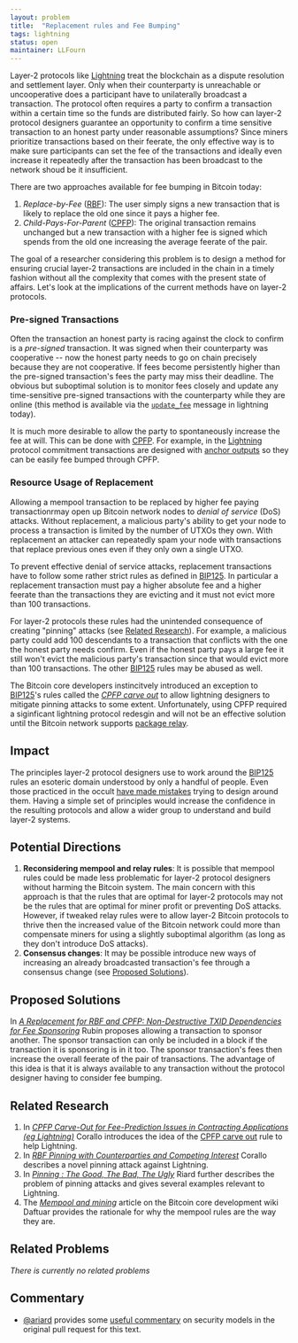 ```yaml
---
layout: problem
title:  "Replacement rules and Fee Bumping"
tags: lightning
status: open
maintainer: LLFourn
---
```


Layer-2 protocols like [Lightning] treat the blockchain as a dispute resolution and settlement layer.
Only when their counterparty is unreachable or uncooperative does a participant have to unilaterally broadcast a transaction.
The protocol often requires a party to confirm a transaction within a certain time so the funds are distributed fairly.
So how can layer-2 protocol designers guarantee an opportunity to confirm a time sensitive transaction to an honest party under reasonable assumptions?
Since miners prioritize transactions based on their feerate, the only effective way is to make sure participants can set the fee of the transactions and ideally even increase it repeatedly after the transaction has been broadcast to the network shoud be it insufficient.

There are two approaches available for fee bumping in Bitcoin today:

1. *Replace-by-Fee* ([RBF]): The user simply signs a new transaction that is likely to replace the old one since it pays a higher fee.
2. *Child-Pays-For-Parent* ([CPFP]): The original transaction remains unchanged but a new transaction with a higher fee is signed which spends from the old one increasing the average feerate of the pair.

The goal of a researcher considering this problem is to design a method for ensuring crucial layer-2 transactions are included in the chain in a timely fashion without all the complexity that comes with the present state of affairs.
Let's look at the implications of the current methods have on layer-2 protocols.

### Pre-signed Transactions

Often the transaction an honest party is racing against the clock to confirm is a *pre-signed* transaction.
It was signed when their counterparty was cooperative -- now the honest party needs to go on chain precisely because they are not cooperative.
If fees become persistently higher than the pre-signed transaction's fees the party may miss their deadline.
The obvious but suboptimal solution is to monitor fees closely and update any time-sensitive pre-signed transactions with the counterparty while they are online (this method is available via the [`update_fee`] message in lightning today).

It is much more desirable to allow the party to spontaneously increase the fee at will.
This can be done with [CPFP].
For example, in the [Lightning] protocol commitment transactions are designed with [anchor outputs] so they can be easily fee bumped through CPFP.

### Resource Usage of Replacement

Allowing a mempool transaction to be replaced by higher fee paying transactionrmay open up Bitcoin network nodes to *denial of service* (DoS) attacks.
Without replacement, a malicious party's ability to get your node to process a transaction is limited by the number of UTXOs they own.
With replacement an attacker can repeatedly spam your node with transactions that replace previous ones even if they only own a single UTXO.

To prevent effective denial of service attacks, replacement transactions have to follow some rather strict rules as defined in [BIP125].
In particular a replacement transaction must pay a higher absolute fee and a higher feerate than the transactions they are evicting and it must not evict more than 100 transactions.

For layer-2 protocols these rules had the unintended consequence of creating "pinning" attacks (see [Related Research](#related-research)).
For example, a malicious party could add 100 descendants to a transaction that conflicts with the one the honest party needs confirm.
Even if the honest party pays a large fee it still won't evict the malicious party's transaction since that would evict more than 100 transactions.
The other [BIP125] rules may be abused as well.

The Bitcoin core developers instincitvely introduced an exception to [BIP125]'s rules called the *[CPFP carve out]* to allow lightning designers to mitigate pinning attacks to some extent.
Unfortunately, using CPFP required a siginficant lightning protocol redesgin and will not be an effective solution until the Bitcoin network supports [package relay].

## Impact

The principles layer-2 protocol designers use to work around the [BIP125] rules an esoteric domain understood by only a handful of people.
Even those practiced in the occult [have made mistakes](https://lists.linuxfoundation.org/pipermail/lightning-dev/2020-September/002796.html) trying to design around them.
Having a simple set of principles would increase the confidence in the resulting protocols and allow a wider group to understand and build layer-2 systems.

## Potential Directions

1. **Reconsidering mempool and relay rules**: It is possible that mempool rules could be made less problematic for layer-2 protocol designers without harming the Bitcoin system.
   The main concern with this approach is that the rules that are optimal for layer-2 protocols may not be the rules that are optimal for miner profit or preventing DoS attacks.
   However, if tweaked relay rules were to allow layer-2 Bitcoin protocols to thrive then the increased value of the Bitcoin network could more than compensate miners for using a slightly suboptimal algorithm (as long as they don't introduce DoS attacks).
2. **Consensus changes**: It may be possible introduce new ways of increasing an already broadcasted transaction's fee through a consensus change (see [Proposed Solutions](#proposed-solutions)).

## Proposed Solutions

In *[A Replacement for RBF and CPFP: Non-Destructive TXID Dependencies for Fee Sponsoring]* Rubin proposes allowing a transaction to sponsor another.
The sponsor transaction can only be included in a block if the transaction it is sponsoring is in it too.
The sponsor transaction's fees then increase the overall feerate of the pair of transactions.
The advantage of this idea is that it is always available to any transaction without the protocol designer having to consider fee bumping.

## Related Research

1. In *[CPFP Carve-Out for Fee-Prediction Issues in Contracting Applications (eg Lightning)]* Corallo introduces the idea of the [CPFP carve out] rule to help Lightning.
2. In *[RBF Pinning with Counterparties and Competing Interest]* Corallo describes a novel pinning attack against Lightning.
3. In *[Pinning : The Good, The Bad, The Ugly]* Riard further describes the problem of pinning attacks and gives several examples relevant to Lightning.
4. The *[Mempool and mining]* article on the Bitcoin core development wiki Daftuar provides the rationale for why the mempool rules are the way they are.

## Related Problems

*There is currently no related problems*

## Commentary

- [@ariard](https://github.com/ariard) provides some [useful commentary](https://github.com/bitcoin-problems/bitcoin-problems.github.io/pull/13#discussion_r641696641) on security models in the original pull request for this text.

[BIP125]: https://github.com/bitcoin/bips/blob/master/bip-0125.mediawiki
[`update_fee`]: https://github.com/lightningnetwork/lightning-rfc/blob/master/02-peer-protocol.md#updating-fees-update_fee
[Pinning : The Good, The Bad, The Ugly]: https://lists.linuxfoundation.org/pipermail/lightning-dev/2020-June/002758.html
[RBF Pinning with Counterparties and Competing Interest]: https://lists.linuxfoundation.org/pipermail/bitcoin-dev/2020-April/017757.html
[A Replacement for RBF and CPFP: Non-Destructive TXID Dependencies for Fee Sponsoring]: https://lists.linuxfoundation.org/pipermail/bitcoin-dev/2020-September/018168.html
[CPFP Carve-Out for Fee-Prediction Issues in Contracting Applications (eg Lightning)]: https://lists.linuxfoundation.org/pipermail/bitcoin-dev/2018-November/016518.html
[Mempool and Mining]: https://github.com/bitcoin-core/bitcoin-devwiki/wiki/Mempool-and-mining
[CPFP carve out]: https://bitcoinops.org/en/topics/cpfp-carve-out/
[Lightning]: https://en.wikipedia.org/wiki/Lightning_Network
[RBF]: https://bitcoinops.org/en/topics/replace-by-fee/
[CPFP]: https://bitcoinops.org/en/topics/cpfp/
[anchor outputs]: https://bitcoinops.org/en/topics/anchor-outputs/
[package relay]: https://bitcoinops.org/en/topics/package-relay/
